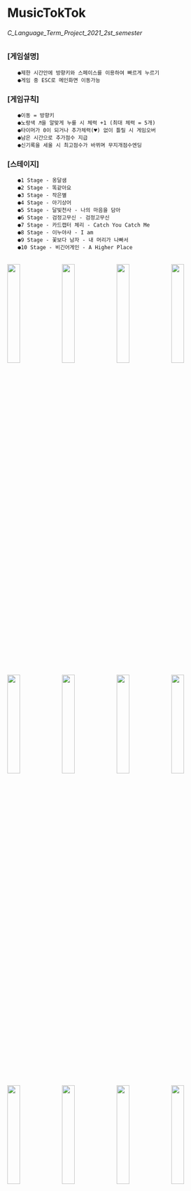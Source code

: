 # MusicTokTok
###### C_Language_Term_Project_2021_2st_semester

### [게임설명]
```
　　●제한 시간안에 방향키와 스페이스를 이용하여 빠르게 누르기
　　●게임 중 ESC로 메인화면 이동가능
```
### [게임규칙]
```
　　●이동 = 방향키 
　　●노랑색 ♬을 알맞게 누를 시 체력 +1 (최대 체력 = 5개)
　　●타이머가 0이 되거나 추가체력(♥) 없이 틀릴 시 게임오버
　　●남은 시간으로 추가점수 지급
　　●신기록을 세울 시 최고점수가 바뀌며 무지개점수엔딩
```
### [스테이지]
```
　　●1 Stage - 옹달샘
　　●2 Stage - 똑같아요
　　●3 Stage - 작은별
　　●4 Stage - 아기상어
　　●5 Stage - 달빛천사 - 나의 마음을 담아
　　●6 Stage - 검정고무신 - 검정고무신
　　●7 Stage - 카드캡터 체리 - Catch You Catch Me
　　●8 Stage - 이누야샤 - I am
　　●9 Stage - 꽃보다 남자 - 내 머리가 나빠서
　　●10 Stage - 비긴어게인 - A Higher Place
```
\
<img src = "https://user-images.githubusercontent.com/79827366/135713202-20459f0a-0a1e-4156-8e2b-c46150175e8f.PNG" width="24%" height="24%">
<img src = "https://user-images.githubusercontent.com/79827366/153746721-0a458ded-e2fe-4e74-aa52-8774cf2d4da1.PNG" width="24%" height="24%">
<img src = "https://user-images.githubusercontent.com/79827366/153746722-0134765f-6565-44c6-b963-c3d1137524ab.PNG" width="24%" height="24%">
<img src = "https://user-images.githubusercontent.com/79827366/153746723-f26cb5ab-9655-4b1b-a8f9-f8a8d7326a46.PNG" width="24%" height="24%">
<img src = "https://user-images.githubusercontent.com/79827366/153746733-74561361-ce2f-4b19-86b9-c1c1758d6eb9.PNG" width="24%" height="24%">
<img src = "https://user-images.githubusercontent.com/79827366/153746734-9c24396e-a4f3-43c9-83bb-69b62b3ba37a.PNG" width="24%" height="24%">
<img src = "https://user-images.githubusercontent.com/79827366/153748182-c0022929-249e-4157-b071-347f1ee31985.PNG" width="24%" height="24%">
<img src = "https://user-images.githubusercontent.com/79827366/153746726-f9f140a3-0d81-4f6a-b37e-cb7df16c4b5b.PNG" width="24%" height="24%">
<img src = "https://user-images.githubusercontent.com/79827366/153746727-0627ee41-146f-4028-bed9-0fb95a86f041.PNG" width="24%" height="24%">
<img src = "https://user-images.githubusercontent.com/79827366/153746730-87c88b14-2fb8-4a13-81d7-a9cc7d5317d8.PNG" width="24%" height="24%">
<img src = "https://user-images.githubusercontent.com/79827366/153746732-5db8525d-962d-46dc-a355-6cbac6fbf21f.PNG" width="24%" height="24%">
<img src = "https://user-images.githubusercontent.com/79827366/153746735-d126fb95-1f37-4c53-9be5-189e110ea0e9.PNG" width="24%" height="24%">
